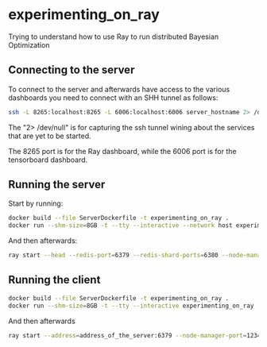 # experimenting_on_ray
Trying to understand how to use Ray to run distributed Bayesian Optimization

## Connecting to the server
To connect to the server and afterwards have access to the various dashboards you need to connect with an SHH tunnel as follows:

```bash
ssh -L 8265:localhost:8265 -L 6006:localhost:6006 server_hostname 2> /dev/null
```

The "2> /dev/null" is for capturing the ssh tunnel wining about the services that are yet to be started.

The 8265 port is for the Ray dashboard, while the 6006 port is for the tensorboard dashboard.

## Running the server
Start by running:

```bash
docker build --file ServerDockerfile -t experimenting_on_ray .
docker run --shm-size=8GB -t --tty --interactive --network host experimenting_on_ray
```

And then afterwards:

```bash
ray start --head --redis-port=6379 --redis-shard-ports=6380 --node-manager-port=12345 --object-manager-port=12346
```

## Running the client

```bash
docker build --file ServerDockerfile -t experimenting_on_ray .
docker run --shm-size=8GB -t --tty --interactive experimenting_on_ray
```

And then afterwards


```bash
ray start --address=address_of_the_server:6379 --node-manager-port=12345 --object-manager-port=12346
```
